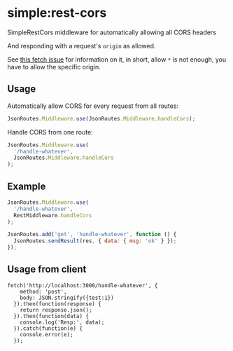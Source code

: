 # simple:rest-cors

SimpleRestCors middleware for automatically allowing all CORS headers

And responding with a request's `origin` as allowed.

See [this fetch issue](https://github.com/whatwg/fetch/issues/251) for information on it,
in short, allow `*` is not enough, you have to allow the specific origin.

## Usage

Automatically allow CORS for every request from all routes:

```js
JsonRoutes.Middleware.use(JsonRoutes.Middleware.handleCors);
```

Handle CORS from one route:

```js
JsonRoutes.Middleware.use(
  '/handle-whatever',
  JsonRoutes.Middleware.handleCors
);
```

## Example

```js
JsonRoutes.Middleware.use(
  '/handle-whatever',
  RestMiddleware.handleCors
);

JsonRoutes.add('get', 'handle-whatever', function () {
  JsonRoutes.sendResult(res, { data: { msg: 'ok' } });
});
```

## Usage from client

```
fetch('http://localhost:3000/handle-whatever', {
    method: 'post',
    body: JSON.stringify({test:1})
  }).then(function(response) {
    return response.json();
  }).then(function(data) {
    console.log('Resp:', data);
  }).catch(function(e) {
    console.error(e);
  });
```
